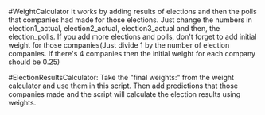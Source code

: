 #WeightCalculator
It works by adding results of elections and then the polls that companies had made for those elections.
Just change the numbers in election1_actual, election2_actual, election3_actual and then, the election_polls. If you add more elections and polls, don't forget to add initial weight for those companies(Just divide 1 by the number of election companies. If there's 4 companies then the initial weight for each company should be 0.25)


#ElectionResultsCalculator:
Take the "final weights:" from the weight calculator and use them in this script. Then add predictions that those companies made and the script will calculate the election results using weights.



